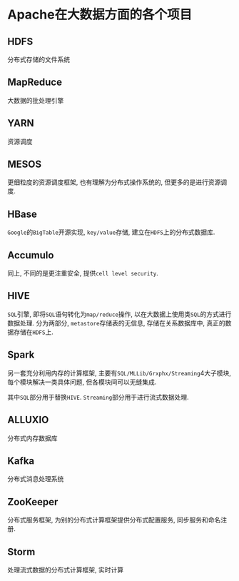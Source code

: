 # Apache在大数据方面的各个项目

## HDFS

分布式存储的文件系统

## MapReduce

大数据的批处理引擎

## YARN

资源调度

## MESOS

更细粒度的资源调度框架, 也有理解为分布式操作系统的, 但更多的是进行资源调度.

## HBase

`Google`的`BigTable`开源实现, `key/value`存储, 建立在`HDFS`上的分布式数据库.

## Accumulo

同上, 不同的是更注重安全, 提供`cell level security`.

## HIVE

`SQL`引擎, 即将`SQL`语句转化为`map/reduce`操作, 以在大数据上使用类`SQL`的方式进行数据处理. 分为两部分, `metastore`存储表的无信息, 存储在关系数据库中, 真正的数据存储在`HDFS`上.

## Spark

另一套充分利用内存的计算框架, 主要有`SQL/MLLib/Grxphx/Streaming`4大子模块, 每个模块解决一类具体问题, 但各模块间可以无缝集成.

其中`SQL`部分用于替换`HIVE`. `Streaming`部分用于进行流式数据处理.

## ALLUXIO

分布式内存数据库

## Kafka

分布式消息处理系统

## ZooKeeper

分布式服务框架, 为别的分布式计算框架提供分布式配置服务, 同步服务和命名注册.

## Storm

处理流式数据的分布式计算框架, 实时计算